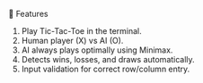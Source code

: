 📌 Features
1. Play Tic-Tac-Toe in the terminal.
2. Human player (X) vs AI (O).
3. AI always plays optimally using Minimax.
4. Detects wins, losses, and draws automatically.
5. Input validation for correct row/column entry.
